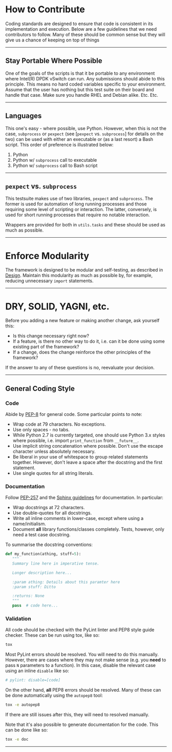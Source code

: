 # How to Contribute

Coding standards are designed to ensure that code is consistent in its implementation and execution. Below are a few guidelines that we need contributors to follow. Many of these should be common sense but they will give us a chance of keeping on top of things

---

## Stay Portable Where Possible

One of the goals of the scripts is that it be portable to any environment where Intel(R) DPDK vSwitch can run. Any submissions should abide to this principle. This means no hard coded variables specific to your environment. Assume that the user has nothing but this test suite on their board and handle that case. Make sure you handle RHEL and Debian alike. Etc. Etc.

---

## Languages

This one's easy - where possible, use Python. However, when this is not the case, `subprocess` or `pexpect` (see [`pexpect` vs. `subprocess`] for details on the two) can be used with either an executable or (as a last resort) a Bash script. This order of preference is illustrated below:

1. Python
2. Python w/ `subprocess` call to executable
3. Python w/ `subprocess` call to Bash script

---

## `pexpect` vs. `subprocess`

This testsuite makes use of two libraries, `pexpect` and `subprocess`. The former is used for automation of long running processes and those requiring some level of scripting or interaction. The latter, conversely, is used for short running processes that require no notable interaction.

Wrappers are provided for both in `utils.tasks` and these should be used as much as possible.

---

# Enforce Modularity

The framework is designed to be modular and self-testing, as described in [Design]. Maintain this modularity as much as possible by, for example, reducing unnecessary `import` statements.

---

# DRY, SOLID, YAGNI, etc.

Before you adding a new feature or making another change, ask yourself this:

* Is this change necessary right now?
* If a feature, is there no other way to do it, i.e. can it be done using some existing part of the framework?
* If a change, does the change reinforce the other principles of the framework?

If the answer to any of these questions is no, reevaluate your decision.

---

## General Coding Style

### Code

Abide by [PEP-8] for general code. Some particular points to note:

* Wrap code at 79 characters. No exceptions.
* Use only spaces - no tabs.
* While Python 2.7 is currently targeted, one should use Python 3.x styles where possible, i.e. import `print_function` from `__future__`.
* Use implicit string concatenation where possible. Don't use the escape character unless absolutely necessary.
* Be liberal in your use of whitespace to group related statements together. However, don't leave a space after the docstring and the first statement.
* Use single quotes for all string literals.

### Documentation

Follow [PEP-257] and the [Sphinx guidelines] for documentation. In particular:

* Wrap docstrings at 72 characters.
* Use double-quotes for all docstrings.
* Write all inline comments in lower-case, except where using a name/initialism.
* Document **all** library functions/classes completely. Tests, however, only need a test case docstring.

To summarise the docstring conventions:

```python
def my_function(athing, stuff=5):
   """
   Summary line here in imperative tense.

   Longer description here...

   :param athing: Details about this paramter here
   :param stuff: Ditto

   :returns: None
   """
   pass  # code here...
```

### Validation

All code should be checked with the PyLint linter and PEP8 style guide checker. These can be run using tox, like so:

```bash
tox
```

Most PyLint errors should be resolved. You will need to do this manually. However, there are cases where they may not make sense (e.g. you **need** to pass `N` parameters to a function). In this case, disable the relevant case using an inline `disable` like so:

```python
# pylint: disable=[code]
```

On the other hand, **all** PEP8 errors should be resolved. Many of these can be done automatically using the `autopep8` tool:

```bash
tox -e autopep8
```

If there are still issues after this, they will need to resolved manually.

Note that it's also possible to generate documentation for the code. This can be done like so:

```bash
tox -e doc
```

---

[PEP-8]: http://legacy.python.org/dev/peps/pep-0008/
[PEP-257]: http://legacy.python.org/dev/peps/pep-0257/
[Sphinx guidelines]: https://pythonhosted.org/an_example_pypi_project/sphinx.html
[Design]: docs/design.md
